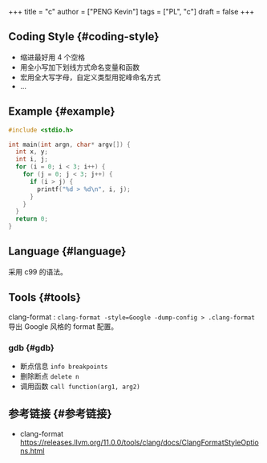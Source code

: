 +++
title = "c"
author = ["PENG Kevin"]
tags = ["PL", "c"]
draft = false
+++

## Coding Style {#coding-style}

-   缩进最好用 4 个空格
-   用全小写加下划线方式命名变量和函数
-   宏用全大写字母，自定义类型用驼峰命名方式
-   ...


## Example {#example}

```C
#include <stdio.h>

int main(int argn, char* argv[]) {
  int x, y;
  int i, j;
  for (i = 0; i < 3; i++) {
    for (j = 0; j < 3; j++) {
      if (i > j) {
        printf("%d > %d\n", i, j);
      }
    }
  }
  return 0;
}
```


## Language {#language}

采用 c99 的语法。


## Tools {#tools}

clang-format
: `clang-format -style=Google -dump-config > .clang-format`
    导出 Google 风格的 format 配置。


### gdb {#gdb}

-   断点信息 `info breakpoints`
-   删除断点 `delete n`
-   调用函数 `call function(arg1, arg2)`


## 参考链接 {#参考链接}

-   clang-format <https://releases.llvm.org/11.0.0/tools/clang/docs/ClangFormatStyleOptions.html>
